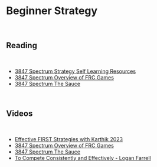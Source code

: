 # Beginner Strategy

<br>

## Reading

<br>

- [3847 Spectrum Strategy Self Learning Resources](https://docs.google.com/presentation/d/e/2PACX-1vSy-8s-4XXQzaCPwl0z96Vf6cmYHZW4wV-1cg-45YATyMupomRWASyu-JF91rE5oS8j0yKG82LyJ7BY/pub?start=false&loop=false&delayms=3000&slide=id.p)
- [3847 Spectrum Overview of FRC Games](https://docs.google.com/presentation/d/e/2PACX-1vQgnQDo5wF8g1wZtlIzFYa3bvkPVU2jD60h9_UDFZTh3leDYgjO3k7AUpnHIFnpYRYEgP_eX_JNe8ew/pub?start=false&loop=false&delayms=3000&slide=id.p)
- [3847 Spectrum The Sauce](https://docs.google.com/presentation/d/1ds0-b_hzbc6l7c-GeNb7hqMawF7ZjPcb2eSuLVgDkA0/edit?usp=sharing)

<br>

## Videos

<br>

- [Effective FIRST Strategies with Karthik 2023](https://youtu.be/Y9B0Khob0Xk?si=_WmsMo3IoNrm2vtx)
- [3847 Spectrum Overview of FRC Games](https://www.youtube.com/watch?v=vXg0Ar4g2EE)
- [3847 Spectrum The Sauce](https://youtu.be/OIWYjbQcudo?si=NwTN9QAURfghIrNW)
- [To Compete Consistently and Effectively - Logan Farrell](https://youtu.be/v5bzyUSzI2g?si=kkwklpgSYJXVKiJe)

<br>

